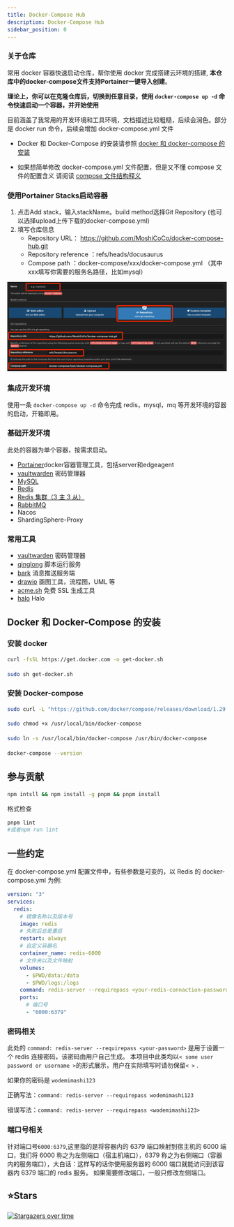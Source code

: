 ```yaml
---
title: Docker-Compose Hub
description: Docker-Compose Hub
sidebar_position: 0
---
```


### 关于仓库

常用 docker 容器快速启动仓库，帮你使用 docker 完成搭建云环境的搭建, **本仓库中的docker-compose文件支持Portainer一键导入创建**。

**理论上，你可以在克隆仓库后，切换到任意目录，使用 `docker-compose up -d` 命令快速启动一个容器，并开始使用**

目前涵盖了我常用的开发环境和工具环境，文档描述比较粗糙，后续会润色。部分是 docker run 命令，后续会增加 docker-compose.yml 文件

- Docker 和 Docker-Compose 的安装请参照 [docker 和 docker-compose 的安装](#docker-和-docker-compose-的安装)

- 如果想简单修改 docker-compose.yml 文件配置，但是又不懂 compose 文件的配置含义 请阅读 [compose 文件结构释义](docker/about-compose.md)

### 使用Portainer Stacks启动容器

1. 点击Add stack，输入stackName。build method选择Git Repository (也可以选择upload上传下载的docker-compose.yml)
2. 填写仓库信息
    - Repository URL： <https://github.com/MoshiCoCo/docker-compose-hub.git>
    - Repository reference ：refs/heads/docusaurus
    - Compose path ：docker-compose/xxx/docker-compose.yml （其中xxx填写你需要的服务名路径，比如mysql）

![使用Portainer Stacks启动容器](../static/img/addStack.png)

### 集成开发环境

使用一条 `docker-compose up -d` 命令完成 redis，mysql，mq 等开发环境的容器的启动，开箱即用。

### 基础开发环境

此处的容器为单个容器，按需求启动。

- [Portainer](docs/dev-environment/portainer/server/)docker容器管理工具，包括server和edgeagent
- [vaultwarden](docs/tool/vaultwarden) 密码管理器
- [MySQL](MySQL/)
- [Redis](docs/dev-environment/redis/)
- [Redis 集群（3 主 3 从）](docs/dev-environment/redis-cluster/)
- [RabbitMQ](docs/dev-environment/rabbit-mq/)
- Nacos
- ShardingSphere-Proxy

### 常用工具

- [vaultwarden](docs/tool/vaultwarden/) 密码管理器
- [qinglong](docs/tool/qinglong/) 脚本运行服务
- [bark](docs/tool/bark/) 消息推送服务端
- [drawio](docs/tool/drawio/) 画图工具，流程图，UML 等
- [acme.sh](docs/tool/acme-sh/) 免费 SSL 生成工具
- [halo](docs/tool/halo/) Halo

## Docker 和 Docker-Compose 的安装

### 安装 docker

```bash
curl -fsSL https://get.docker.com -o get-docker.sh

sudo sh get-docker.sh
```

### 安装 Docker-compose

```bash
sudo curl -L "https://github.com/docker/compose/releases/download/1.29.2/docker-compose-$(uname -s)-$(uname -m)" -o /usr/local/bin/docker-compose

sudo chmod +x /usr/local/bin/docker-compose

sudo ln -s /usr/local/bin/docker-compose /usr/bin/docker-compose

docker-compose --version
```

## 参与贡献

```bash
npm intsll && npm install -g pnpm && pnpm install
```

格式检查

```bash
pnpm lint
#或者npm run lint
```

## 一些约定

在 docker-compose.yml 配置文件中，有些参数是可变的，以 Redis 的 docker-compose.yml 为例:

```yaml
version: "3"
services:
  redis:
    # 镜像名称以及版本号
    image: redis
    # 失败后总是重启
    restart: always
    # 自定义容器名
    container_name: redis-6000
    # 文件夹以及文件映射
    volumes:
      - $PWD/data:/data
      - $PWD/logs:/logs
    command: redis-server --requirepass <your-redis-connaction-password>
    ports:
      # 端口号
      - "6000:6379"
```

### 密码相关

此处的 `command: redis-server --requirepass <your-password>` 是用于设置一个 redis 连接密码，该密码由用户自己生成。
本项目中此类均以`< some user password or username >`的形式展示，用户在实际填写时请勿保留`< >` .

如果你的密码是 `wodemimashi123`

正确写法：`command: redis-server --requirepass wodemimashi123`

错误写法：`command: redis-server --requirepass <wodemimashi123>`

### 端口号相关

针对端口号`6000:6379`,这里指的是将容器内的 6379 端口映射到宿主机的 6000 端口，我们将 6000 称之为左侧端口（宿主机端口），6379 称之为右侧端口（容器内的服务端口），大白话：这样写的话你使用服务器的 6000
端口就能访问到该容器内 6379 端口的 redis 服务。 如果需要修改端口，一般只修改左侧端口。

## ⭐️Stars

[![Stargazers over time](https://starchart.cc/MoshiCoCo/docker-compose-hub.svg)](https://starchart.cc/MoshiCoCo/docker-compose-hub)
